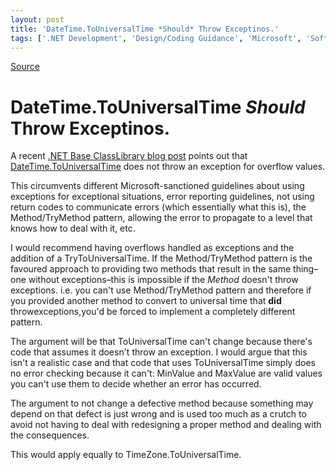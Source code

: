 ```yaml
---
layout: post
title: 'DateTime.ToUniversalTime *Should* Throw Exceptinos.'
tags: ['.NET Development', 'Design/Coding Guidance', 'Microsoft', 'Software Development', 'msmvps']
---
```

[Source](http://blogs.msmvps.com/peterritchie/2007/06/12/datetime-touniversaltime-should-throw-exceptinos/ "Permalink to DateTime.ToUniversalTime *Should* Throw Exceptinos.")

# DateTime.ToUniversalTime *Should* Throw Exceptinos.

A recent [.NET Base ClassLibrary blog post][1] points out that [DateTime.ToUniversalTime][2] does not throw an exception for overflow values.

This circumvents different Microsoft-sanctioned guidelines about using exceptions for exceptional situations, error reporting guidelines, not using return codes to communicate errors (which essentially what this is), the Method/TryMethod pattern, allowing the error to propagate to a level that knows how to deal with it, etc.

I would recommend having overflows handled as exceptions and the addition of a TryToUniversalTime. If the Method/TryMethod pattern is the favoured approach to providing two methods that result in the same thing–one without exceptions–this is impossible if the _Method_ doesn't throw exceptions. i.e. you can't use Method/TryMethod pattern and therefore if you provided another method to convert to universal time that **did** throwexceptions,you'd be forced to implement a completely different pattern.

The argument will be that ToUniversalTime can't change because there's code that assumes it doesn't throw an exception. I would argue that this isn't a realistic case and that code that uses ToUniversalTime simply does no error checking because it can't: MinValue and MaxValue are valid values you can't use them to decide whether an error has occurred. 

The argument to not change a defective method because something may depend on that defect is just wrong and is used too much as a crutch to avoid not having to deal with redesigning a proper method and dealing with the consequences.

This would apply equally to TimeZone.ToUniversalTime.

[1]: http://blogs.msdn.com/bclteam/archive/2007/06/12/datetime-touniversaltime-returns-maxvalue-minvalue-on-overflow-josh-free.aspx
[2]: http://msdn2.microsoft.com/en-us/library/system.datetime.touniversaltime(vs.80).aspx


